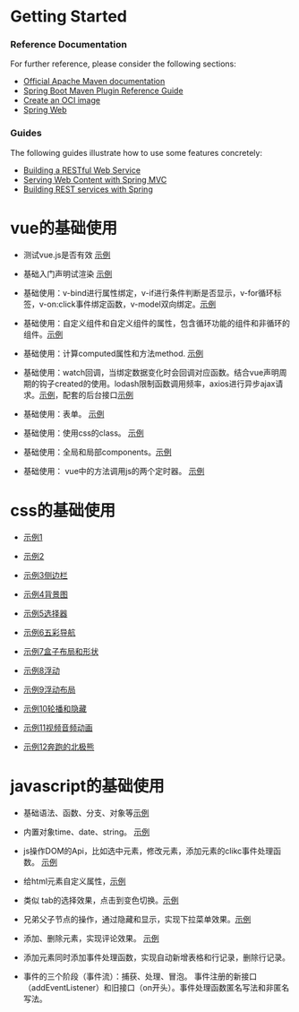 # Getting Started

### Reference Documentation
For further reference, please consider the following sections:

* [Official Apache Maven documentation](https://maven.apache.org/guides/index.html)
* [Spring Boot Maven Plugin Reference Guide](https://docs.spring.io/spring-boot/docs/2.5.1/maven-plugin/reference/html/)
* [Create an OCI image](https://docs.spring.io/spring-boot/docs/2.5.1/maven-plugin/reference/html/#build-image)
* [Spring Web](https://docs.spring.io/spring-boot/docs/2.5.1/reference/htmlsingle/#boot-features-developing-web-applications)

### Guides
The following guides illustrate how to use some features concretely:

* [Building a RESTful Web Service](https://spring.io/guides/gs/rest-service/)
* [Serving Web Content with Spring MVC](https://spring.io/guides/gs/serving-web-content/)
* [Building REST services with Spring](https://spring.io/guides/tutorials/bookmarks/)

# vue的基础使用

* 测试vue.js是否有效 [示例](./src/main/resources/static/index.html)

* 基础入门声明试渲染 [示例](./src/main/resources/static/vueTest1.html)

* 基础使用：v-bind进行属性绑定，v-if进行条件判断是否显示，v-for循环标签，v-on:click事件绑定函数，v-model双向绑定。[示例](./src/main/resources/static/vueTest2.html)

* 基础使用：自定义组件和自定义组件的属性，包含循环功能的组件和非循环的组件。[示例](./src/main/resources/static/vueTest3.html)

* 基础使用：计算computed属性和方法method. [示例](./src/main/resources/static/vueTest4.html)

* 基础使用：watch回调，当绑定数据变化时会回调对应函数。结合vue声明周期的钩子created的使用。lodash限制函数调用频率，axios进行异步ajax请求。[示例](./src/main/resources/static/vueTest5.html)，配套的后台接口[示例](./src/main/java/com/studyspringcloud/controller/HelloController.java)

* 基础使用：表单。 [示例](./src/main/resources/static/vueTest6.html)

* 基础使用：使用css的class。  [示例](./src/main/resources/static/vueTestClass.html)

* 基础使用：全局和局部components。[示例](./src/main/resources/static/vueTestComponents.html)

* 基础使用： vue中的方法调用js的两个定时器。 [示例](./src/main/resources/static/vueTimer.html)

# css的基础使用

* [示例1](./src/main/resources/static/css/htmlStudy注册页面_1.html)

* [示例2](./src/main/resources/static/css/cssStudy页面案例_2.html)

* [示例3侧边栏](./src/main/resources/static/css/cssStudy侧边栏案例_3.html)

* [示例4背景图](./src/main/resources/static/css/cssStudy背景图_4.html)

* [示例5选择器](./src/main/resources/static/css/cssStudy_选择器5.html)

* [示例6五彩导航](./src/main/resources/static/css/cssHtml五彩导航_6.html)

* [示例7盒子布局和形状](./src/main/resources/static/css/cssHtml盒子布局和形状_7.html)

* [示例8浮动](./src/main/resources/static/css/cssHtml浮动_8.html)

* [示例9浮动布局](./src/main/resources/static/css/cssHtml浮动布局_9.html)

* [示例10轮播和隐藏](./src/main/resources/static/css/cssHtml轮播和隐藏_10.html)

* [示例11视频音频动画](./src/main/resources/static/css/cssHtml视频音频动画_11.html)

* [示例12奔跑的北极熊](./src/main/resources/static/css/12cssHtml奔跑的北极熊.html)

# javascript的基础使用

* 基础语法、函数、分支、对象等[示例](./src/main/resources/static/js/01demo.html)

* 内置对象time、date、string。 [示例](./src/main/resources/static/js/02内置对象.html)

* js操作DOM的Api，比如选中元素，修改元素，添加元素的clikc事件处理函数。 [示例](./src/main/resources/static/js/03webApi.html)

* 给html元素自定义属性，[示例](./src/main/resources/static/js/04自定义属性.html)

* 类似 tab的选择效果，点击到变色切换。[示例](./src/main/resources/static/js/05tab示例.html)

* 兄弟父子节点的操作，通过隐藏和显示，实现下拉菜单效果。[示例](./src/main/resources/static/js/06下拉菜单节点操作.html)

* 添加、删除元素，实现评论效果。 [示例](./src/main/resources/static/js/07评论添加节点.html)

* 添加元素同时添加事件处理函数，实现自动新增表格和行记录，删除行记录。

* 事件的三个阶段（事件流）：捕获、处理、冒泡。 事件注册的新接口（addEventListener）和旧接口（on开头）。事件处理函数匿名写法和非匿名写法。
